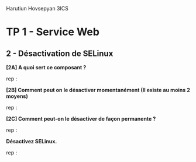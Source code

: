 Harutiun
Hovsepyan
3ICS

# TP 1 - Service Web


## 2 - Désactivation de SELinux

**[2A] A quoi sert ce composant ?**

rep :


**[2B] Comment peut on le désactiver momentanément (Il existe au moins 2 moyens)**

rep :


**[2C] Comment peut-on le désactiver de façon permanente ?**

rep :


**Désactivez SELinux.**

rep :

